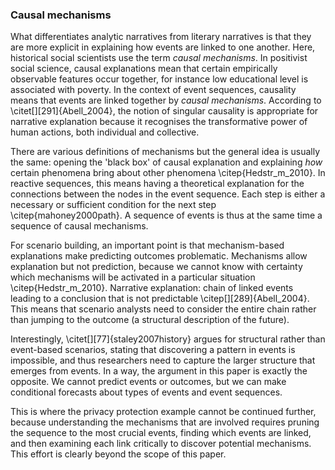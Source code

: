 ### Causal mechanisms

What differentiates analytic narratives from literary narratives is that they are more explicit in explaining how events are linked to one another.
Here, historical social scientists use the term *causal mechanisms*.
In positivist social science, causal explanations mean that certain empirically observable features occur together, for instance low educational level is associated with poverty.
In the context of event sequences, causality means that events are linked together by *causal mechanisms*.
According to \citet[][291]{Abell_2004}, the notion of singular causality is appropriate for narrative explanation because it recognises the transformative power of human actions, both individual and collective.

There are various definitions of mechanisms but the general idea is usually the same: opening the 'black box' of causal explanation and explaining *how* certain phenomena bring about other phenomena \citep{Hedstr_m_2010}.
In reactive sequences, this means having a theoretical explanation for the connections between the nodes in the event sequence. Each step is either a necessary or sufficient condition for the next step \citep{mahoney2000path}.
A sequence of events is thus at the same time a sequence of causal mechanisms.

For scenario building, an important point is that mechanism-based explanations make predicting outcomes problematic. Mechanisms allow explanation but not prediction, because we cannot know with certainty which mechanisms will be activated in a particular situation \citep{Hedstr_m_2010}.
Narrative explanation: chain of linked events leading to a conclusion that is not predictable \citep[][289]{Abell_2004}. This means that scenario analysts need to consider the entire chain rather than jumping to the outcome (a structural description of the future).

Interestingly, \citet[][77]{staley2007history} argues for structural rather than event-based scenarios, stating that discovering a pattern in events is impossible, and thus researchers need to capture the larger structure that emerges from events.
In a way, the argument in this paper is exactly the opposite.
We cannot predict events or outcomes, but we can make conditional forecasts about types of events and event sequences.

This is where the privacy protection example cannot be continued further, because understanding the mechanisms that are involved requires pruning the sequence to the most crucial events, finding which events are linked, and then examining each link critically to discover potential mechanisms.
This effort is clearly beyond the scope of this paper.